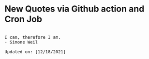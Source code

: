 # New Quotes via Github action and Cron Job

<pre>
<!-- #quote -->
I can, therefore I am.
- Simone Weil

Updated on: [12/18/2021]
<!-- #quoteEnd -->
</pre>
